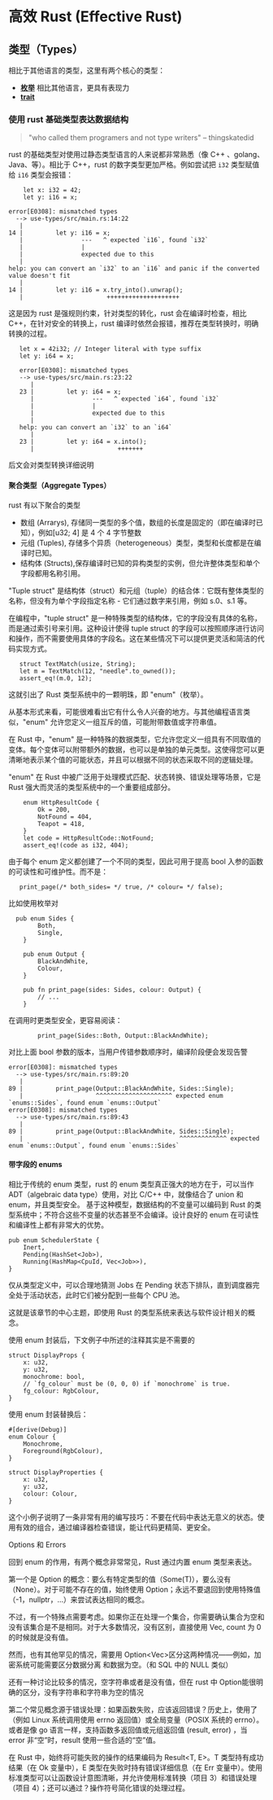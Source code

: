 # 高效 Rust (Effective Rust)
## 类型（Types）
相比于其他语言的类型，这里有两个核心的类型：


- [**枚举**](https://doc.rust-lang.org/book/ch06-00-enums.html) 相比其他语言，更具有表现力
- [**trait**](https://doc.rust-lang.org/book/ch10-02-traits.html)

### 使用 rust 基础类型表达数据结构
> "who called them programers and not type writers" – thingskatedid

rust 的基础类型对使用过静态类型语言的人来说都非常熟悉（像 C++ 、golang、Java、等）。相比于 C++，rust 的数字类型更加严格。例如尝试把 `i32` 类型赋值给 `i16` 类型会报错：
```
    let x: i32 = 42;
    let y: i16 = x;
```
```
error[E0308]: mismatched types
  --> use-types/src/main.rs:14:22
   |
14 |         let y: i16 = x;
   |                ---   ^ expected `i16`, found `i32`
   |                |
   |                expected due to this
   |
help: you can convert an `i32` to an `i16` and panic if the converted value doesn't fit
   |
14 |         let y: i16 = x.try_into().unwrap();
   |                       ++++++++++++++++++++
```
这是因为 rust 是强规则约束，针对类型的转化，rust 会在编译时检查，相比 C++，在针对安全的转换上，rust 编译时依然会报错，推荐在类型转换时，明确转换的过程。
```
   let x = 42i32; // Integer literal with type suffix
   let y: i64 = x;
```
```
   error[E0308]: mismatched types
   --> use-types/src/main.rs:23:22
      |
   23 |         let y: i64 = x;
      |                ---   ^ expected `i64`, found `i32`
      |                |
      |                expected due to this
      |
   help: you can convert an `i32` to an `i64`
      |
   23 |         let y: i64 = x.into();
      |                       +++++++
```
后文会对类型转换详细说明
#### 聚合类型（Aggregate Types）
rust 有以下聚合的类型
- 数组 (Arrarys), 存储同一类型的多个值，数组的长度是固定的（即在编译时已知），例如[u32; 4] 是 4 个 4 字节整数
- 元组 (Tuples), 存储多个异质（heterogeneous）类型，类型和长度都是在编译时已知。
- 结构体 (Structs),保存编译时已知的异构类型的实例，但允许整体类型和单个字段都用名称引用。

"Tuple struct" 是结构体（struct）和元组（tuple）的结合体：它既有整体类型的名称，但没有为单个字段指定名称 - 它们通过数字来引用，例如 s.0、s.1 等。

在编程中，"tuple struct" 是一种特殊类型的结构体，它的字段没有具体的名称，而是通过索引号来引用。这种设计使得 tuple struct 的字段可以按照顺序进行访问和操作，而不需要使用具体的字段名。这在某些情况下可以提供更灵活和简洁的代码实现方式。
```
   struct TextMatch(usize, String);
   let m = TextMatch(12, "needle".to_owned());
   assert_eq!(m.0, 12);
```
这就引出了 Rust 类型系统中的一颗明珠，即 "enum"（枚举）。

从基本形式来看，可能很难看出它有什么令人兴奋的地方。与其他编程语言类似，"enum" 允许您定义一组互斥的值，可能附带数值或字符串值。

在 Rust 中，"enum" 是一种特殊的数据类型，它允许您定义一组具有不同取值的变体。每个变体可以附带额外的数据，也可以是单独的单元类型。这使得您可以更清晰地表示某个值的可能状态，并且可以根据不同的状态采取不同的逻辑处理。

"enum" 在 Rust 中被广泛用于处理模式匹配、状态转换、错误处理等场景，它是 Rust 强大而灵活的类型系统中的一个重要组成部分。
```
    enum HttpResultCode {
        Ok = 200,
        NotFound = 404,
        Teapot = 418,
    }
    let code = HttpResultCode::NotFound;
    assert_eq!(code as i32, 404);
```
由于每个 enum 定义都创建了一个不同的类型，因此可用于提高 bool 入参的函数的可读性和可维护性。而不是：

```
   print_page(/* both_sides= */ true, /* colour= */ false);
```
比如使用枚举对
```
  pub enum Sides {
        Both,
        Single,
    }

    pub enum Output {
        BlackAndWhite,
        Colour,
    }

    pub fn print_page(sides: Sides, colour: Output) {
        // ...
    }
```
在调用时更类型安全，更容易阅读：
```
        print_page(Sides::Both, Output::BlackAndWhite);
```
对比上面 bool 参数的版本，当用户传错参数顺序时，编译阶段便会发现告警
```
error[E0308]: mismatched types
  --> use-types/src/main.rs:89:20
   |
89 |         print_page(Output::BlackAndWhite, Sides::Single);
   |                    ^^^^^^^^^^^^^^^^^^^^^ expected enum `enums::Sides`, found enum `enums::Output`
error[E0308]: mismatched types
  --> use-types/src/main.rs:89:43
   |
89 |         print_page(Output::BlackAndWhite, Sides::Single);
   |                                           ^^^^^^^^^^^^^ expected enum `enums::Output`, found enum `enums::Sides`
```

#### 带字段的 enums
相比于传统的 enum 类型，rust 的 enum 类型真正强大的地方在于，可以当作 ADT（algebraic data type）使用，对比 C/C++ 中，就像结合了 union 和 enum，并且类型安全。
基于这种模型，数据结构的不变量可以编码到 Rust 的类型系统中；不符合这些不变量的状态甚至不会编译。设计良好的 enum 在可读性和编译性上都有非常大的优势。
```
pub enum SchedulerState {
    Inert,
    Pending(HashSet<Job>),
    Running(HashMap<CpuId, Vec<Job>>),
}
```
仅从类型定义中，可以合理地猜测 Jobs 在 Pending 状态下排队，直到调度器完全处于活动状态，此时它们被分配到一些每个 CPU 池。

这就是该章节的中心主题，即使用 Rust 的类型系统来表达与软件设计相关的概念。

使用 enum 封装后，下文例子中所述的注释其实是不需要的
```
struct DisplayProps {
    x: u32,
    y: u32,
    monochrome: bool,
    // `fg_colour` must be (0, 0, 0) if `monochrome` is true.
    fg_colour: RgbColour,
}
```
使用 enum 封装替换后：
```
#[derive(Debug)]
enum Colour {
    Monochrome,
    Foreground(RgbColour),
}

struct DisplayProperties {
    x: u32,
    y: u32,
    colour: Colour,
}
```
这个小例子说明了一条非常有用的编写技巧：不要在代码中表达无意义的状态。使用有效的组合，通过编译器检查错误，能让代码更精简、更安全。

Options 和 Errors

回到 enum 的作用，有两个概念非常常见，Rust 通过内置 enum 类型来表达。

第一个是 Option 的概念：要么有特定类型的值（Some(T)），要么没有（None）。对于可能不存在的值，始终使用 Option；永远不要退回到使用特殊值（-1，nullptr，...）来尝试表达相同的概念。

不过，有一个特殊点需要考虑。如果你正在处理一个集合，你需要确认集合为空和没有该集合是不是相同。对于大多数情况，没有区别，直接使用 Vec<Thing>, count 为 0 的时候就是没有值。

然而，也有其他罕见的情况，需要用 Option<Vec<Thing>>区分这两种情况——例如，加密系统可能需要区分数据分离 和数据为空。（和 SQL 中的 NULL 类似）

还有一种讨论比较多的情况，空字符串或者是没有值，但在 rust 中 Option<String>能很明确的区分，没有字符串和字符串为空的情况

第二个常见概念源于错误处理：如果函数失败，应该返回错误？历史上，使用了（例如 Linux 系统调用使用 errno 返回值）或全局变量（POSIX 系统的 errno）。或者是像 go 语言一样，支持函数多返回值或元组返回值 (result, error) ，当 error 非“空”时，result 使用一些合适的“空”值。

在 Rust 中，始终将可能失败的操作的结果编码为 Result<T, E>。T 类型持有成功结果（在 Ok 变量中），E 类型在失败时持有错误详细信息（在 Err 变量中）。使用标准类型可以让函数设计意图清晰，并允许使用标准转换（项目 3）和错误处理（项目 4）；还可以通过？操作符号简化错误的处理过程。

